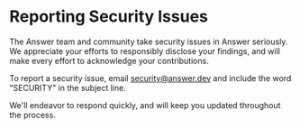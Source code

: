 # Reporting Security Issues

The Answer team and community take security issues in Answer seriously. We appreciate your efforts to responsibly disclose your findings, and will make every effort to acknowledge your contributions.

To report a security issue, email [security@answer.dev](mailto:security@answer.dev) and include the word "SECURITY" in the subject line.

We'll endeavor to respond quickly, and will keep you updated throughout the process.
